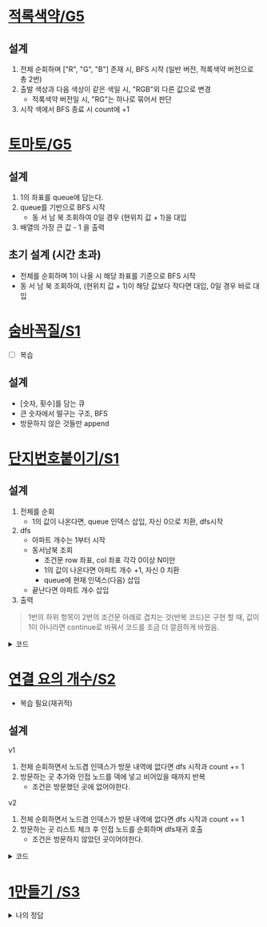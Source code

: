 # [적록색약/G5](https://www.acmicpc.net/problem/10026)
## 설계
1. 전체 순회하며 ["R", "G", "B"] 존재 시, BFS 시작 (일반 버전, 적록색약 버전으로 총 2번)
2. 출발 색상과 다음 색상이 같은 색일 시, "RGB"외 다른 값으로 변경
    - 적록색약 버전일 시, "RG"는 하나로 묶어서 판단
3. 시작 색에서 BFS 종료 시 count에 +1


# [토마토/G5](https://www.acmicpc.net/problem/7576)
## 설계
1. 1의 좌표를 queue에 담는다.
2. queue를 기반으로 BFS 시작
    - 동 서 남 북 조회하여 0일 경우 (현위치 값 + 1)을 대입
3. 배열의 가장 큰 값 - 1 을 출력

## 초기 설계 (시간 초과)
- 전체를 순회하며 1이 나올 시 해당 좌표를 기준으로 BFS 시작
- 동 서 남 북 조회하여, (현위치 값 + 1)이 해당 값보다 작다면 대입, 0일 경우 바로 대입



# [숨바꼭질/S1](https://www.acmicpc.net/problem/1697)

- [ ] 복습
## 설계
- [숫자, 횟수]를 담는 큐
- 큰 숫자에서 떨구는 구조, BFS
- 방문하지 않은 것들만 append

# [단지번호붙이기/S1](https://www.acmicpc.net/problem/2667)

## 설계

1. 전체를 순회
    - 1의 값이 나온다면, queue 인덱스 삽입, 자신 0으로 치환, dfs시작
2. dfs
    - 아파트 개수는 1부터 시작
    - 동서남북 조회
        - 조건문 row 좌표, col 좌표 각각 0이상 N미만
        - 1의 값이 나온다면 아파트 개수 +1, 자신 0 치환
        - queue에 현재 인덱스(다음) 삽입
    - 끝난다면 아파트 개수 삽입
3. 출력

> 1번의 하위 항목이 2번의 조건문 아래로 겹치는 것(반복 코드)은 구현 할 때, 값이 1이 아니라면 continue로 바꿔서 코드를 조금 더 깔끔하게 바꿨음.

<details>
<summary>코드</summary>

```python
from collections import deque

queue = deque()
N = int(input())
next_rows = [0, 0, 1, -1]
next_cols = [1, -1, 0, -0]
apts = [list(map(int, input())) for _ in range(N)]
results = []


for row in range(N):
    for col in range(N):
        if apts[row][col] != 1:
            continue

        apts[row][col] = 0
        queue.append([row, col])
        count = 1

        while queue:
            r, c = queue.popleft()
            for i in range(4):
                nr, nc = r + next_rows[i], c + next_cols[i]
                if 0 <= nr < N and 0 <= nc < N and apts[nr][nc] == 1:
                    count += 1
                    apts[nr][nc] = 0
                    queue.append([nr, nc])

        results.append(count)

print(len(results))
print('\n'.join(map(str, sorted(results))))
```
</details>


# [연결 요의 개수/S2](https://www.acmicpc.net/problem/11724)
- 복습 필요(재귀적)
## 설계
v1
1. 전체 순회하면서 노드겸 인덱스가 방문 내역에 없다면 dfs 시작과 count += 1
2. 방문하는 곳 추가와 인접 노드를 덱에 넣고 비어있을 때까지 반복
    - 조건은 방문했던 곳에 없어야한다.
    
v2
1. 전체 순회하면서 노드겸 인덱스가 방문 내역에 없다면 dfs 시작과 count += 1
2. 방문하는 곳 리스트 체크 후 인접 노드를 순회하며 dfs재귀 호출
    - 조건은 방문하지 않았던 곳이어야한다.

<details>
<summary>코드</summary>

```python
import sys

input = sys.stdin.readline
sys.setrecursionlimit(10000)

m, n = map(int, input().split())
graph = {x : set() for x in range(1, m+1)}
v = [False] * (m+1)

for _ in range(n):
    n1, n2 = map(int, input().split())
    graph[n1].add(n2)
    graph[n2].add(n1)
    
    
def dfs(num):
    v[num] = True
    
    for node in graph[num]:
        if not v[node]:
            dfs(node)

cnt = 0

for x in range(1, m+1):
    if not v[x]:
        cnt += 1
        dfs(x)

print(cnt)
```
</details>



# [1만들기 /S3](https://www.acmicpc.net/problem/1463)

<details>
<summary>나의 정답</summary>
</details>